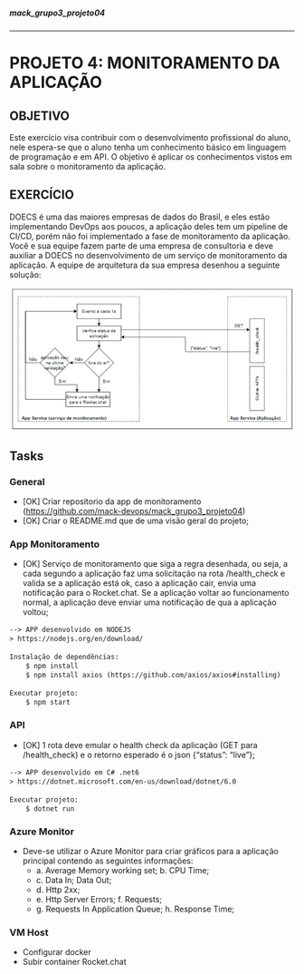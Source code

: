 ##### mack_grupo3_projeto04
---

# PROJETO 4: MONITORAMENTO DA APLICAÇÃO

## OBJETIVO
Este exercício visa contribuir com o desenvolvimento profissional do aluno, nele espera-se que o aluno tenha um conhecimento básico em linguagem de programação e em API. O objetivo é aplicar os conhecimentos vistos em sala sobre o monitoramento da aplicação.

## EXERCÍCIO
DOECS é uma das maiores empresas de dados do Brasil, e eles estão implementando DevOps aos poucos, a aplicação deles tem um pipeline de CI/CD, porém não foi implementado a fase de monitoramento da aplicação. Você e sua equipe fazem parte de uma empresa de consultoria e deve auxiliar a DOECS no desenvolvimento de um serviço de monitoramento da aplicação. A equipe de arquitetura da sua empresa desenhou a seguinte solução:

![image info](https://raw.githubusercontent.com/mack-devops/mack_grupo3_projeto04/7efa4a842b5f7c3b607711d0b025dfb3210cc48c/doc/flow.png)

## Tasks
### General
- [OK] Criar repositorio da app de monitoramento (https://github.com/mack-devops/mack_grupo3_projeto04)
- [OK] Criar o README.md que de uma visão geral do projeto;

### App Monitoramento
- [OK] Serviço de monitoramento que siga a regra desenhada, ou seja, a cada segundo a aplicação faz uma solicitação na rota /health_check e valida se a aplicação está ok, caso a aplicação cair, envia uma notificação para o Rocket.chat. Se a aplicação voltar ao funcionamento normal, a aplicação deve enviar uma notificação de qua a aplicação voltou;

````
--> APP desenvolvido em NODEJS
> https://nodejs.org/en/download/

Instalação de dependências:
	$ npm install
	$ npm install axios (https://github.com/axios/axios#installing)

Executar projeto:
    $ npm start
````

### API
- [OK] 1 rota deve emular o health check da aplicação (GET para /health_check) e o retorno esperado é o json {“status”: “live”};

````
--> APP desenvolvido em C# .net6
> https://dotnet.microsoft.com/en-us/download/dotnet/6.0

Executar projeto:
	$ dotnet run
````


### Azure Monitor
- Deve-se utilizar o Azure Monitor para criar gráficos para a aplicação principal contendo as seguintes informações:
	- a. Average Memory working set; b. CPU Time;
	- c. Data In; Data Out; 
	- d. Http 2xx;
	- e. Http Server Errors; f. Requests;
	- g. Requests In Application Queue; h. Response Time;
  	
### VM Host
- Configurar docker
- Subir container Rocket.chat